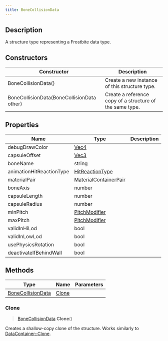 ```yaml
---
title: BoneCollisionData
---
```

## Description

A structure type representing a Frostbite data type.

## Constructors

| Constructor                                | Description                                              |
| ------------------------------------------ | -------------------------------------------------------- |
| BoneCollisionData()                        | Create a new instance of this structure type.            |
| BoneCollisionData(BoneCollisionData other) | Create a reference copy of a structure of the same type. |

## Properties

| Name                     | Type                                           | Description |
| ------------------------ | ---------------------------------------------- | ----------- |
| debugDrawColor           | [Vec4](/vext/ref/shared/class/vec4)              |             |
| capsuleOffset            | [Vec3](/vext/ref/shared/class/vec3)              |             |
| boneName                 | string                                         |             |
| animationHitReactionType | [HitReactionType](HitReactionType)             |             |
| materialPair             | [MaterialContainerPair](MaterialContainerPair) |             |
| boneAxis                 | number                                         |             |
| capsuleLength            | number                                         |             |
| capsuleRadius            | number                                         |             |
| minPitch                 | [PitchModifier](PitchModifier)                 |             |
| maxPitch                 | [PitchModifier](PitchModifier)                 |             |
| validInHiLod             | bool                                           |             |
| validInLowLod            | bool                                           |             |
| usePhysicsRotation       | bool                                           |             |
| deactivateIfBehindWall   | bool                                           |             |

## Methods

| Type                                   | Name            | Parameters |
| -------------------------------------- | --------------- | ---------- |
| [BoneCollisionData](BoneCollisionData) | [Clone](#clone) |            |

### Clone

> [BoneCollisionData](BoneCollisionData) **Clone**()

Creates a shallow-copy clone of the structure. Works similarly to [DataContainer::Clone](/vext/ref/shared/class/datacontainer#clone).

